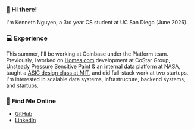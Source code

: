 ### 👋 Hi there!

I'm Kenneth Nguyen, a 3rd year CS student at UC San Diego (June 2026).

### 💻 **Experience**
This summer, I'll be working at Coinbase under the Platform team. Previously, I worked on [Homes.com](homes.com) development at CoStar Group, [Unsteady Pressure Sensitive Paint](https://www.nasa.gov/unsteady-pressure-sensitive-paint/) & an internal data platform at NASA, taught a [ASIC design class at MIT](https://beaverworks.ll.mit.edu/CMS/bw/bwsi_course_basics), and did full-stack work at two startups. I'm interested in scalable data systems, infrastructure, backend systems, and startups.

### 🔗 **Find Me Online**
- [GitHub](https://github.com/kennethngyen)
- [LinkedIn](https://linkedin.com/in/kennethngyen)
